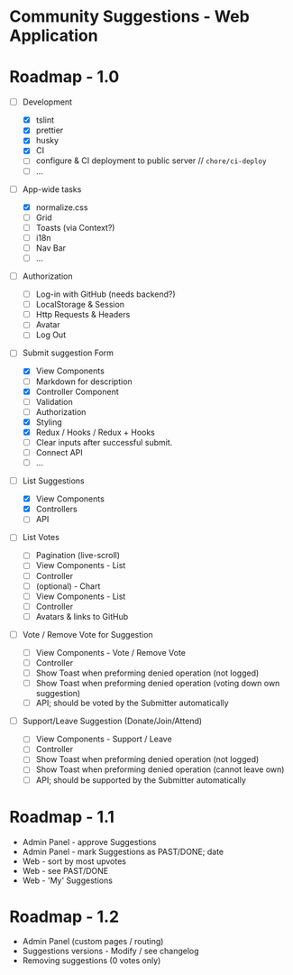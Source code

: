 # Community Suggestions - Web Application

# Roadmap - 1.0

- [ ] Development

  - [x] tslint
  - [x] prettier
  - [x] husky
  - [x] CI
  - [ ] configure & CI deployment to public server // `chore/ci-deploy`
  - [ ] ...

- [ ] App-wide tasks

  - [x] normalize.css
  - [ ] Grid
  - [ ] Toasts (via Context?)
  - [ ] i18n
  - [ ] Nav Bar
  - [ ] ...

- [ ] Authorization

  - [ ] Log-in with GitHub (needs backend?)
  - [ ] LocalStorage & Session
  - [ ] Http Requests & Headers
  - [ ] Avatar
  - [ ] Log Out

- [ ] Submit suggestion Form

  - [x] View Components
  - [ ] Markdown for description
  - [x] Controller Component
  - [ ] Validation
  - [ ] Authorization
  - [x] Styling
  - [x] Redux / Hooks / Redux + Hooks
  - [ ] Clear inputs after successful submit.
  - [ ] Connect API
  - [ ] ...

- [ ] List Suggestions

  - [x] View Components
  - [x] Controllers
  - [ ] API

- [ ] List Votes

  - [ ] Pagination (live-scroll)
  - [ ] View Components - List
  - [ ] Controller
  - [ ] (optional) - Chart
  - [ ] View Components - List
  - [ ] Controller
  - [ ] Avatars & links to GitHub

- [ ] Vote / Remove Vote for Suggestion

  - [ ] View Components - Vote / Remove Vote
  - [ ] Controller
  - [ ] Show Toast when preforming denied operation (not logged)
  - [ ] Show Toast when preforming denied operation (voting down own suggestion)
  - [ ] API; should be voted by the Submitter automatically

- [ ] Support/Leave Suggestion (Donate/Join/Attend)
  - [ ] View Components - Support / Leave
  - [ ] Controller
  - [ ] Show Toast when preforming denied operation (not logged)
  - [ ] Show Toast when preforming denied operation (cannot leave own)
  - [ ] API; should be supported by the Submitter automatically

# Roadmap - 1.1

- Admin Panel - approve Suggestions
- Admin Panel - mark Suggestions as PAST/DONE; date
- Web - sort by most upvotes
- Web - see PAST/DONE
- Web - 'My' Suggestions

# Roadmap - 1.2

- Admin Panel (custom pages / routing)
- Suggestions versions - Modify / see changelog
- Removing suggestions (0 votes only)
